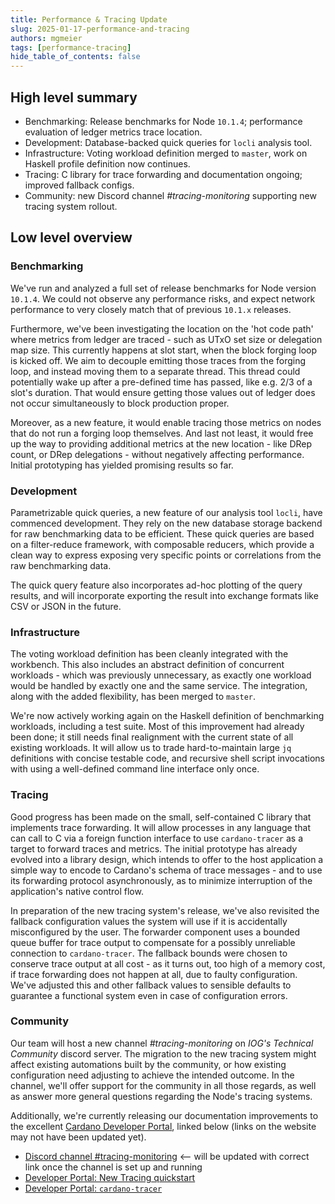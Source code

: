 ```yaml
---
title: Performance & Tracing Update
slug: 2025-01-17-performance-and-tracing
authors: mgmeier
tags: [performance-tracing]
hide_table_of_contents: false
---
```


## High level summary

* Benchmarking: Release benchmarks for Node `10.1.4`; performance evaluation of ledger metrics trace location.
* Development: Database-backed quick queries for `locli` analysis tool.
* Infrastructure: Voting workload definition merged to `master`, work on Haskell profile definition now continues.
* Tracing: C library for trace forwarding and documentation ongoing; improved fallback configs.
* Community: new Discord channel _#tracing-monitoring_ supporting new tracing system rollout.

## Low level overview


### Benchmarking

We've run and analyzed a full set of release benchmarks for Node version `10.1.4`. We could not observe any performance risks, and expect network performance to very closely match that of
previous `10.1.x` releases.  

Furthermore, we've been investigating the location on the 'hot code path' where metrics from ledger are traced - such as UTxO set size or delegation map size. This currently happens
at slot start, when the block forging loop is kicked off. We aim to decouple emitting those traces from the forging loop, and instead moving them to a separate thread. This thread could
potentially wake up after a pre-defined time has passed, like e.g. 2/3 of a slot's duration. That would ensure getting those values out of ledger does not occur simultaneously to block production 
proper.  

Moreover, as a new feature, it would enable tracing those metrics on nodes that do not run a forging loop themselves. And last not least, it would free up the way to providing additional metrics
at the new location - like DRep count, or DRep delegations - without negatively affecting performance. Initial prototyping has yielded promising results so far.

### Development

Parametrizable quick queries, a new feature of our analysis tool `locli`, have commenced development. They rely on the new database storage backend for raw benchmarking data to be efficient. These quick queries 
are based on a filter-reduce framework, with composable reducers, which provide a clean way to express exposing very specific points or correlations from the raw benchmarking data.  

The quick query feature also incorporates ad-hoc plotting of the query results, and will incorporate exporting the result into exchange formats like CSV or JSON in the future.

### Infrastructure

The voting workload definition has been cleanly integrated with the workbench. This also includes an abstract definition of concurrent workloads - which was previously unnecessary, as exactly
one workload would be handled by exactly one and the same service. The integration, along with the added flexibility, has been merged to `master`.  

We're now actively working again on the Haskell definition of benchmarking workloads, including a test suite. Most of this improvement had already been done; it still needs final realignment
with the current state of all existing workloads. It will allow us to trade hard-to-maintain large `jq` definitions with concise testable code, and recursive shell script invocations with using a
well-defined command line interface only once.


### Tracing

Good progress has been made on the small, self-contained C library that implements trace forwarding. It will allow processes in any language that can call to C via a foreign function interface
to use `cardano-tracer` as a target to forward traces and metrics.  The initial prototype has already evolved into a library design, which intends to offer to the host application 
a simple way to encode to Cardano's schema of trace messages - and to use its forwarding protocol asynchronously, as to minimize interruption of the application's native control flow.  

In preparation of the new tracing system's release, we've also revisited the fallback configuration values the system will use if it is accidentally misconfigured by the user. The forwarder component
uses a bounded queue buffer for trace output to compensate for a possibly unreliable connection to `cardano-tracer`. The fallback bounds were chosen to conserve trace output at all cost - as it turns out, too high
of a memory cost, if trace forwarding does not happen at all, due to faulty configuration. We've adjusted this and other fallback values to sensible defaults to guarantee a functional system even in case
of configuration errors.

### Community

Our team will host a new channel _#tracing-monitoring_ on *IOG's Technical Community* discord server. The migration to the new tracing system might affect existing automations built by the community, or how
existing configuration need adjusting to achieve the intended outcome. In the channel, we'll offer support for the community in all those regards, as well as answer more general questions regarding the Node's tracing systems.

Additionally, we're currently releasing our documentation improvements to the excellent [Cardano Developer Portal](https://developers.cardano.org), linked below (links on the website may not have been updated yet).

* [Discord channel #tracing-monitoring](https://hmpg.net) <-- will be updated with correct link once the channel is set up and running
* [Developer Portal: New Tracing quickstart](https://developers.cardano.org/docs/get-started/cardano-node/new-tracing-system/new-tracing-system)
* [Developer Portal: `cardano-tracer`](https://developers.cardano.org/docs/get-started/cardano-node/new-tracing-system/cardano-tracer)
